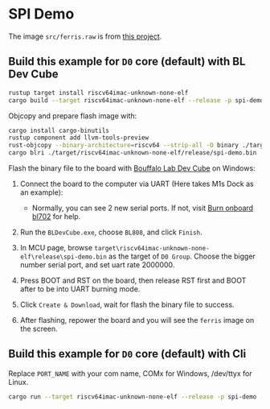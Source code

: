 # SPI Demo

The image `src/ferris.raw` is from [this project](https://github.com/almindor/st7789-examples).

## Build this example for `D0` core (default) with BL Dev Cube

```bash
rustup target install riscv64imac-unknown-none-elf
cargo build --target riscv64imac-unknown-none-elf --release -p spi-demo
```

Objcopy and prepare flash image with:

```bash
cargo install cargo-binutils
rustup component add llvm-tools-preview
rust-objcopy --binary-architecture=riscv64 --strip-all -O binary ./target/riscv64imac-unknown-none-elf/release/spi-demo ./target/riscv64imac-unknown-none-elf/release/spi-demo.bin
cargo blri ./target/riscv64imac-unknown-none-elf/release/spi-demo.bin
```

Flash the binary file to the board with [Bouffalo Lab Dev Cube](https://dev.bouffalolab.com/download) on Windows:

1. Connect the board to the computer via UART (Here takes M1s Dock as an example):
    - Normally, you can see 2 new serial ports. If not, visit [Burn onboard bl702](https://wiki.sipeed.com/hardware/en/maix/m1s/other/start.html#Burn-onboard-bl702) for help.
  
2. Run the `BLDevCube.exe`, choose `BL808`, and click `Finish`.

3. In MCU page, browse `target\riscv64imac-unknown-none-elf\release\spi-demo.bin` as the target of `D0 Group`. Choose the bigger number serial port, and set uart rate 2000000.

4. Press BOOT and RST on the board, then release RST first and BOOT after to be into UART burning mode.

5. Click `Create & Download`, wait for flash the binary file to success.

6. After flashing, repower the board and you will see the `ferris` image on the screen.

## Build this example for `D0` core (default) with Cli

Replace `PORT_NAME` with your com name, COMx for Windows, /dev/ttyx for Linux.

```bash
cargo run --target riscv64imac-unknown-none-elf --release -p spi-demo -- --port PORT_NAME
```
